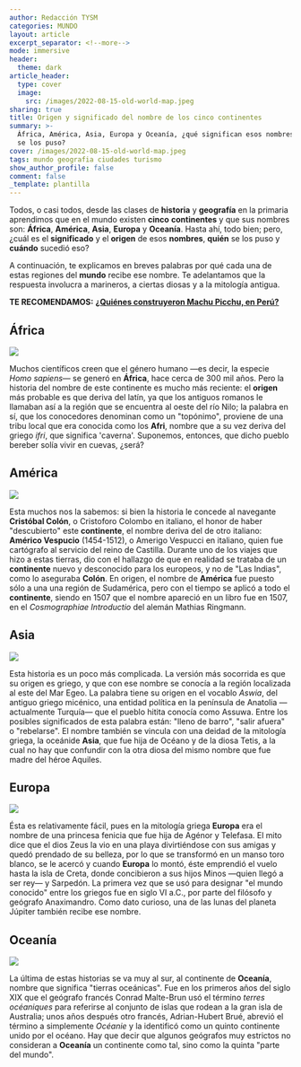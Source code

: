 ```yaml
---
author: Redacción TYSM
categories: MUNDO
layout: article
excerpt_separator: <!--more-->
mode: immersive
header:
  theme: dark
article_header:
  type: cover
  image:
    src: /images/2022-08-15-old-world-map.jpeg
sharing: true
title: Origen y significado del nombre de los cinco continentes
summary: >-
  África, América, Asia, Europa y Oceanía, ¿qué significan esos nombres y quién
  se los puso?
cover: /images/2022-08-15-old-world-map.jpeg
tags: mundo geografia ciudades turismo
show_author_profile: false
comment: false
_template: plantilla
---
```







Todos, o casi todos, desde las clases de **historia** y **geografía** en la primaria aprendimos que en el mundo existen **cinco** **continentes** y que sus nombres son: **África**, **América**, **Asia**, **Europa** y **Oceanía**. Hasta ahí, todo bien; pero, ¿cuál es el **significado** y el **origen** de esos **nombres**, **quién** se los puso y **cuándo** sucedió eso?

A continuación, te explicamos en breves palabras por qué cada una de estas regiones del **mundo** recibe ese nombre. Te adelantamos que la respuesta involucra a marineros, a ciertas diosas y a la mitología antigua.

**TE RECOMENDAMOS:** [**¿Quiénes construyeron Machu Picchu, en Perú?**](https://blog.tonoysumariachi.com/mundo/2022/11/17/quienes-construyeron-machu-picchu-en-peru.html)

## África

![](https://upload.wikimedia.org/wikipedia/commons/thumb/d/d7/Large-scale-old-map-of-africa-16xx.jpg/993px-Large-scale-old-map-of-africa-16xx.jpg)

Muchos científicos creen que el género humano —es decir, la especie _Homo sapiens_— se generó en **África**, hace cerca de 300 mil años. Pero la historia del nombre de este continente es mucho más reciente: el **origen** más probable es que deriva del latín, ya que los antiguos romanos le llamaban así a la región que se encuentra al oeste del río Nilo; la palabra en sí, que los conocedores denominan como un "topónimo", proviene de una tribu local que era conocida como los **Afri**, nombre que a su vez deriva del griego _ifri_, que significa 'caverna'. Suponemos, entonces, que dicho pueblo bereber solía vivir en cuevas, ¿será?

## América

![](https://upload.wikimedia.org/wikipedia/commons/thumb/d/d4/America_noviter_delineata.jpg/1012px-America_noviter_delineata.jpg)

Esta muchos nos la sabemos: si bien la historia le concede al navegante **Cristóbal Colón**, o Cristoforo Colombo en italiano, el honor de haber "descubierto" este **continente**, el nombre deriva del de otro italiano: **Américo Vespucio** (1454-1512), o Amerigo Vespucci en italiano, quien fue cartógrafo al servicio del reino de Castilla. Durante uno de los viajes que hizo a estas tierras, dio con el hallazgo de que en realidad se trataba de un **continente** nuevo y desconocido para los europeos, y no de "Las Indias", como lo aseguraba **Colón**. En origen, el nombre de **América** fue puesto sólo a una una región de Sudamérica, pero con el tiempo se aplicó a todo el **continente**, siendo en 1507 que el nombre apareció en un libro fue en 1507, en el _Cosmographiae Introductio_ del alemán Mathias Ringmann.

## Asia

![](https://upload.wikimedia.org/wikipedia/commons/thumb/6/68/1550_map_of_Asia_by_Sebastian_M%C3%BCnster.jpg/987px-1550_map_of_Asia_by_Sebastian_M%C3%BCnster.jpg)

Esta historia es un poco más complicada. La versión más socorrida es que su origen es griego, y que con ese nombre se conocía a la región localizada al este del Mar Egeo. La palabra tiene su origen en el vocablo _Aswia_, del antiguo griego micénico, una entidad política en la península de Anatolia —actualmente Turquía— que el pueblo hitita conocía como Assuwa. Entre los posibles significados de esta palabra están: "lleno de barro", "salir afuera" o "rebelarse". El nombre también se vincula con una deidad de la mitología griega, la oceánide **Asia**, que fue hija de Océano y de la diosa Tetis, a la cual no hay que confundir con la otra diosa del mismo nombre que fue madre del héroe Aquiles.

## Europa

![](https://upload.wikimedia.org/wikipedia/commons/thumb/b/b7/Map_of_Europe_in_1920%2C_after_the_Paris_Peace_Conference.jpg/1024px-Map_of_Europe_in_1920%2C_after_the_Paris_Peace_Conference.jpg)

Ésta es relativamente fácil, pues en la mitología griega **Europa** era el nombre de una princesa fenicia que fue hija de Agénor y Telefasa. El mito dice que el dios Zeus la vio en una playa divirtiéndose con sus amigas y quedó prendado de su belleza, por lo que se transformó en un manso toro blanco, se le acercó y cuando **Europa** lo montó, éste emprendió el vuelo hasta la isla de Creta, donde concibieron a sus hijos Minos —quien llegó a ser rey— y Sarpedón. La primera vez que se usó para designar "el mundo conocido" entre los griegos fue en siglo VI a.C., por parte del filósofo y geógrafo Anaximandro. Como dato curioso, una de las lunas del planeta Júpiter también recibe ese nombre.

## Oceanía

![](https://upload.wikimedia.org/wikipedia/commons/thumb/6/69/1814_Thomson_Map_of_Australia%2C_New_Zealand_and_New_Guinea_-_Geographicus_-_Australia-thomson-1814.jpg/951px-1814_Thomson_Map_of_Australia%2C_New_Zealand_and_New_Guinea_-_Geographicus_-_Australia-thomson-1814.jpg)

La última de estas historias se va muy al sur, al continente de **Oceanía**, nombre que significa "tierras oceánicas". Fue en los primeros años del siglo XIX que el geógrafo francés Conrad Malte-Brun usó el término _terres océaniques_ para referirse al conjunto de islas que rodean a la gran isla de Australia; unos años después otro francés, Adrian-Hubert Brué, abrevió el término a simplemente _Océanie_ y la identificó como un quinto continente unido por el océano. Hay que decir que algunos geógrafos muy estrictos no consideran a **Oceanía** un continente como tal, sino como la quinta "parte del mundo".
